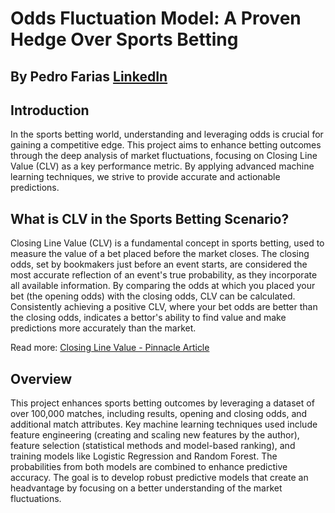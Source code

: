 # Odds Fluctuation Model: A Proven Hedge Over Sports Betting
By **Pedro Farias**
[LinkedIn](https://www.linkedin.com/in/pedrosfarias/)
---
## Introduction
In the sports betting world, understanding and leveraging odds is crucial for gaining a competitive edge. This project aims to enhance betting outcomes through the deep analysis of market fluctuations, focusing on Closing Line Value (CLV) as a key performance metric. By applying advanced machine learning techniques, we strive to provide accurate and actionable predictions.

## What is CLV in the Sports Betting Scenario?
Closing Line Value (CLV) is a fundamental concept in sports betting, used to measure the value of a bet placed before the market closes. The closing odds, set by bookmakers just before an event starts, are considered the most accurate reflection of an event's true probability, as they incorporate all available information. By comparing the odds at which you placed your bet (the opening odds) with the closing odds, CLV can be calculated. Consistently achieving a positive CLV, where your bet odds are better than the closing odds, indicates a bettor's ability to find value and make predictions more accurately than the market.

Read more:
[Closing Line Value - Pinnacle Article](https://www.pinnacle.com/betting-resources/en/betting-strategy/using-the-closing-line-to-test-your-skill-in-betting/7e6jwjm5ykejuwkq)

## Overview
This project enhances sports betting outcomes by leveraging a dataset of over 100,000 matches, including results, opening and closing odds, and additional match attributes. Key machine learning techniques used include feature engineering (creating and scaling new features by the author), feature selection (statistical methods and model-based ranking), and training models like Logistic Regression and Random Forest. The probabilities from both models are combined to enhance predictive accuracy. The goal is to develop robust predictive models that create an headvantage by focusing on a better understanding of the market fluctuations.

